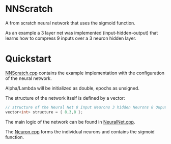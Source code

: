 # NNScratch

A from scratch neural network that uses the sigmoid function.

As an example a 3 layer net was implemented (input-hidden-output) that learns how to compress 9 inputs over a 3 neuron hidden layer.

# Quickstart

[NNScratch.cpp](https://github.com/TaskManager91/NNScratch/blob/master/NNScratch/NNScratch.cpp "NNScratch.cpp") contains the example implementation with the configuration of the neural network.  

Alpha/Lambda will be initialized as double, epochs as unsigned.

The structure of the network itself is defined by a vector: 
```cpp
// structure of the Neural Net 8 Input Neurons 3 hidden Neurons 8 Ouput Neurons
vector<int> structure = { 8,3,8 };
```

The main logic of the network can be found in [NeuralNet.cpp](https://github.com/TaskManager91/NNScratch/blob/master/NNScratch/NeuralNet.cpp "NeuralNet.cpp").

The [Neuron.cpp](https://github.com/TaskManager91/NNScratch/blob/master/NNScratch/Neuron.cpp "Neuron.cpp") forms the individual neurons and contains the sigmoid function.
